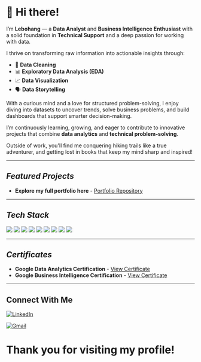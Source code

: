 
# 👋 Hi there!

I’m **Lebohang** — a **Data Analyst** and **Business Intelligence Enthusiast** with a solid foundation in **Technical Support** and a deep passion for working with data.

I thrive on transforming raw information into actionable insights through:

- 🧹 **Data Cleaning**  
- 📊 **Exploratory Data Analysis (EDA)**  
- 📈 **Data Visualization**  
- 🗣️ **Data Storytelling**  

With a curious mind and a love for structured problem-solving, I enjoy diving into datasets to uncover trends, solve business problems, and build dashboards that support smarter decision-making.

I’m continuously learning, growing, and eager to contribute to innovative projects that combine **data analytics** and **technical problem-solving**.


Outside of work, you'll find me conquering hiking trails like a true adventurer, and getting lost in books that keep my mind sharp and inspired! 

---
##  *Featured Projects*

- **Explore my full portfolio here** - [Portfolio Repository](https://github.com/Ratau-Lebohang/Lebohang-Analytics-Portfolio) 

---
## *Tech Stack*
<p align="left">
  <img src="https://img.shields.io/badge/SQL-4479A1?style=for-the-badge&logo=postgresql&logoColor=white"/>
  <img src="https://img.shields.io/badge/Python-FFD43B?style=for-the-badge&logo=python&logoColor=blue"/>
   <img src="https://img.shields.io/badge/Excel-217346?style=for-the-badge&logo=microsoft-excel&logoColor=white"/>
  <img src="https://img.shields.io/badge/Tableau-E97627?style=for-the-badge&logo=tableau&logoColor=white"/>
  <img src="https://img.shields.io/badge/Power%20BI-F2C811?style=for-the-badge&logo=powerbi&logoColor=black"/>
  <img src="https://img.shields.io/badge/R-276DC3?style=for-the-badge&logo=r&logoColor=white"/>
  <img src="https://img.shields.io/badge/HTML5-E34F26?style=for-the-badge&logo=html5&logoColor=white"/>
  <img src="https://img.shields.io/badge/CSS3-1572B6?style=for-the-badge&logo=css3&logoColor=white"/>
  <img src="https://img.shields.io/badge/JavaScript-F7DF1E?style=for-the-badge&logo=javascript&logoColor=black"/>
</p>

---
## *Certificates*

- **Google Data Analytics Certification** - [View Certificate](https://coursera.org/share/823b1543a47d3be09a2fe1f8f83628fb)
- **Google Business Intelligence Certification** - [View Certificate](https://coursera.org/share/494a873ec8eb08aecc428b94edbdac66)
---




##  Connect With Me
[![LinkedIn](https://img.shields.io/badge/-LinkedIn-0077B5?style=flat-square&logo=linkedin&logoColor=white)](https://linkedin.com/in/lebohang-r-16067124b)

[![Gmail](https://img.shields.io/badge/-Gmail-D14836?style=flat-square&logo=gmail&logoColor=white)](mailto:rataulebohang8@gmail.com)


  

#  Thank you for visiting my profile!
